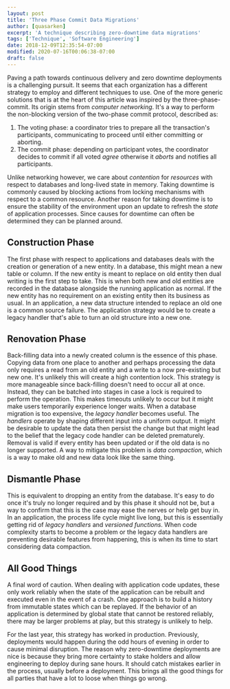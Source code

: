 ```yaml
---
layout: post
title: 'Three Phase Commit Data Migrations'
author: [quasarken]
excerpt: 'A technique describing zero-downtime data migrations'
tags: ['Technique', 'Software Engineering']
date: 2018-12-09T12:35:54-07:00
modified: 2020-07-16T00:06:38-07:00
draft: false
---
```


Paving a path towards continuous delivery and zero downtime deployments is a challenging pursuit.
It seems that each organization has a different strategy to employ and different techniques to use.
One of the more generic solutions that is at the heart of this article was inspired by the three-phase-commit.
Its origin stems from _computer networking_. 
It's a way to perform the non-blocking version of the two-phase commit protocol, described as:

1. The voting phase: a coordinator tries to prepare all the transaction's participants, communicating to proceed until either committing or aborting.
1. The commit phase: depending on participant votes, the coordinator decides to commit if all voted _agree_ otherwise it _aborts_ and notifies all participants.

Unlike networking however, we care about _contention_ for _resources_ with respect to databases and long-lived state in memory.
Taking downtime is commonly caused by blocking actions from locking mechanisms with respect to a common resource.
Another reason for taking downtime is to ensure the stability of the environment upon an update to refresh the _state_ of application processes.
Since causes for downtime can often be determined they can be planned around.

## Construction Phase

The first phase with respect to applications and databases deals with the creation or generation of a new entity.
In a database, this might mean a new table or column.
If the new entity is meant to replace on old entity then dual writing is the first step to take.
This is when both new and old entities are recorded in the database alongside the running application as normal.
If the new entity has no requirement on an existing entity then its business as usual.
In an application, a new data structure intended to replace an old one is a common source failure.
The application strategy would be to create a legacy handler that's able to turn an old structure into a new one.

## Renovation Phase

Back-filling data into a newly created column is the essence of this phase.
Copying data from one place to another and perhaps processing the data only requires a read from an old entity and a write to a now pre-existing but new one.
It's unlikely this will create a high contention lock.
This strategy is more manageable since back-filling doesn't need to occur all at once.
Instead, they can be batched into stages in case a lock is required to perform the operation.
This makes timeouts unlikely to occur but it might make users temporarily experience longer waits.
When a database migration is too expensive, the _legacy handler_ becomes useful.
The _handlers_ operate by shaping different input into a uniform output.
It might be desirable to update the data then persist the change but that might lead to the belief that the legacy code handler can be deleted prematurely.
Removal is valid if every entity has been updated or if the old data is no longer supported.
A way to mitigate this problem is _data compaction_, which is a way to make old and new data look like the same thing.

## Dismantle Phase

This is equivalent to dropping an entity from the database. 
It's easy to do once it's truly no longer required and by this phase it should not be, but a way to confirm that this is the case may ease the nerves or help get buy in.
In an application, the process life cycle might live long, but this is essentially getting rid of _legacy handlers_ and _versioned functions_.
When code complexity starts to become a problem or the legacy data handlers are preventing desirable features from happening, this is when its time to start considering data compaction.

## All Good Things

A final word of caution.
When dealing with application code updates, these only work reliably when the state of the application can be rebuilt and executed even in the event of a crash.
One approach is to build a history from immutable states which can be replayed.
If the behavior of an application is determined by global state that cannot be restored reliably, there may be larger problems at play, but this strategy is unlikely to help.

For the last year, this strategy has worked in production.
Previously, deployments would happen during the odd hours of evening in order to cause minimal disruption.
The reason why zero-downtime deployments are nice is because they bring more certainty to stake holders and allow engineering to deploy during sane hours.
It should catch mistakes earlier in the process, usually before a deployment.
This brings all the good things for all parties that have a lot to loose when things go wrong.

